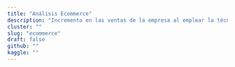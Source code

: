 ```yaml
---
title: "Análisis Ecommerce"
description: "Incremento en las ventas de la empresa al emplear la técnica 'Market Basket Analysis'"
cluster: ""
slug: "ecommerce"
draft: false
github: ""
kaggle: ""
---
```

